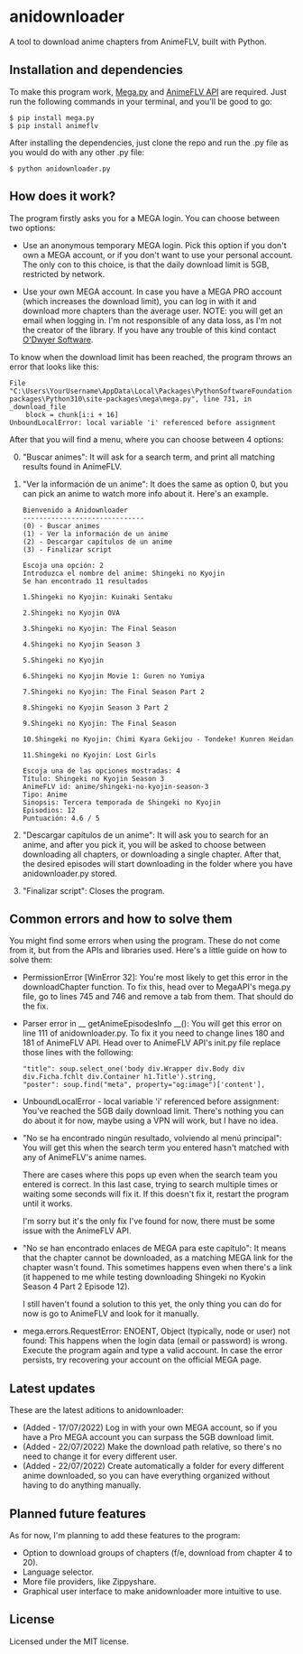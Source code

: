 # anidownloader

A tool to download anime chapters from AnimeFLV, built with Python.

## Installation and dependencies

To make this program work, [Mega.py](https://github.com/odwyersoftware/mega.py) and [AnimeFLV API](https://github.com/jorgeajimenezl/animeflv-api) are required. Just run the following commands in your terminal, and you'll be good to go:

```
$ pip install mega.py
$ pip install animeflv
```

After installing the dependencies, just clone the repo and run the .py file as you would do with any other .py file:

```
$ python anidownloader.py
```

## How does it work?

The program firstly asks you for a MEGA login. You can choose between two options:

- Use an anonymous temporary MEGA login. Pick this option if you don't own a MEGA account, or if you don't want to use your personal account. The only con to this choice, is that the daily download limit is 5GB, restricted by network.

- Use your own MEGA account. In case you have a MEGA PRO account (which increases the download limit), you can log in with it and download more chapters than the average user. NOTE: you will get an email when logging in. I'm not responsible of any data loss, as I'm not the creator of the library. If you have any trouble of this kind contact [O'Dwyer Software](https://github.com/odwyersoftware).

To know when the download limit has been reached, the program throws an error that looks like this:

```
File "C:\Users\YourUsername\AppData\Local\Packages\PythonSoftwareFoundation.Python.3.10_qbz5n2kfra8p0\LocalCache\local-packages\Python310\site-packages\mega\mega.py", line 731, in _download_file
    block = chunk[i:i + 16]
UnboundLocalError: local variable 'i' referenced before assignment
```

After that you will find a menu, where you can choose between 4 options:

0. "Buscar animes": It will ask for a search term, and print all matching results found in AnimeFLV.

1. "Ver la información de un anime": It does the same as option 0, but you can pick an anime to watch more info about it. Here's an example.

   ```
   Bienvenido a Anidownloader
   ------------------------------
   (0) - Buscar animes
   (1) - Ver la información de un anime
   (2) - Descargar capítulos de un anime
   (3) - Finalizar script
   
   Escoja una opción: 2
   Introduzca el nombre del anime: Shingeki no Kyojin
   Se han encontrado 11 resultados
   
   1.Shingeki no Kyojin: Kuinaki Sentaku
   
   2.Shingeki no Kyojin OVA
   
   3.Shingeki no Kyojin: The Final Season
   
   4.Shingeki no Kyojin Season 3
   
   5.Shingeki no Kyojin
   
   6.Shingeki no Kyojin Movie 1: Guren no Yumiya
   
   7.Shingeki no Kyojin: The Final Season Part 2
   
   8.Shingeki no Kyojin Season 3 Part 2
   
   9.Shingeki no Kyojin: The Final Season
   
   10.Shingeki no Kyojin: Chimi Kyara Gekijou - Tondeke! Kunren Heidan
   
   11.Shingeki no Kyojin: Lost Girls
   
   Escoja una de las opciones mostradas: 4
   Título: Shingeki no Kyojin Season 3
   AnimeFLV id: anime/shingeki-no-kyojin-season-3
   Tipo: Anime
   Sinopsis: Tercera temporada de Shingeki no Kyojin
   Episodios: 12
   Puntuación: 4.6 / 5
   ```

2. "Descargar capítulos de un anime": It will ask you to search for an anime, and after you pick it, you will be asked to choose between downloading all chapters, or downloading a single chapter. After that, the desired episodes will start downloading in the folder where you have anidownloader.py stored.

3. "Finalizar script": Closes the program.

## Common errors and how to solve them

You might find some errors when using the program. These do not come from it, but from the APIs and libraries used. Here's a little guide on how to solve them:

- PermissionError [WinError 32]: You're most likely to get this error in the downloadChapter function. To fix this, head over to MegaAPI's mega.py file, go to lines 745 and 746 and remove a tab from them. That should do the fix.

- Parser error in __ getAnimeEpisodesInfo __(): You will get this error on line 111 of anidownloader.py. To fix it you need to change lines 180 and 181 of AnimeFLV API. Head over to AnimeFLV API's init.py file replace those lines with the following:

  ```
  "title": soup.select_one('body div.Wrapper div.Body div div.Ficha.fchlt div.Container h1.Title').string,
  "poster": soup.find("meta", property="og:image")['content'],
  ```

- UnboundLocalError - local variable 'i' referenced before assignment: You've reached the 5GB daily download limit. There's nothing you can do about it for now, maybe using a VPN will work, but I have no idea.

- "No se ha encontrado ningún resultado, volviendo al menú principal": You will get this when the search term you entered hasn't matched with any of AnimeFLV's anime names. 

  There are cases where this pops up even when the search team you entered is correct. In this last case, trying to search multiple times or waiting some seconds will fix it. If this doesn't fix it, restart the program until it works.

  I'm sorry but it's the only fix I've found for now, there must be some issue with the AnimeFLV API.

- "No se han encontrado enlaces de MEGA para este capítulo": It means that the chapter cannot be downloaded, as a matching MEGA link for the chapter wasn't found. This sometimes happens even when there's a link (it happened to me while testing downloading Shingeki no Kyokin Season 4 Part 2 Episode 12).

  I still haven't found a solution to this yet, the only thing you can do for now is go to AnimeFLV and look for it manually.

- mega.errors.RequestError: ENOENT, Object (typically, node or user) not found: This happens when the login data (email or password) is wrong. Execute the program again and type a valid account. In case the error persists, try recovering your account on the official MEGA page.

## Latest updates

These are the latest aditions to anidownloader:

- (Added - 17/07/2022) Log in with your own MEGA account, so if you have a Pro MEGA account you can surpass the 5GB download limit.
- (Added - 22/07/2022) Make the download path relative, so there's no need to change it for every different user.
- (Added - 22/07/2022) Create automatically a folder for every different anime downloaded, so you can have everything organized without having to do anything manually.

## Planned future features

As for now, I'm planning to add these features to the program:

- Option to download groups of chapters (f/e, download from chapter 4 to 20).
- Language selector.
- More file providers, like Zippyshare.
- Graphical user interface to make anidownloader more intuitive to use.

## License

Licensed under the MIT license.
